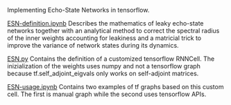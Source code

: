 Implementing Echo-State Networks in tensorflow.

[ESN-definition.ipynb](ESN-definition.ipynb) Describes the mathematics of leaky echo-state 
networks together with an analytical method to correct the spectral radius of the inner weights 
accounting for leakiness and a matricial trick to improve the variance of network states 
during its dynamics.

[ESN.py](ESN.py) Contains the definition of a customized tensorflow RNNCell. 
The inizialization of the weights uses numpy and not a tensorflow graph because tf.self_adjoint_eigvals 
only works on self-adjoint matrices.
 
[ESN-usage.ipynb](ESN-usage.ipynb) Contains two examples of tf graphs based on this custom cell. The first is manual graph 
while the second uses tensorflow APIs.
